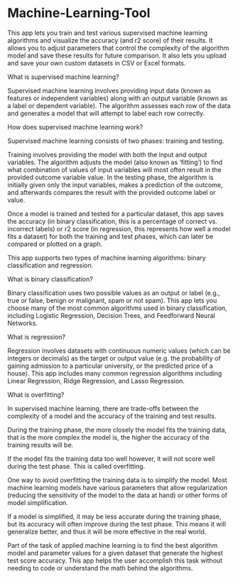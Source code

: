 # Machine-Learning-Tool

This app lets you train and test various supervised machine learning algorithms and visualize the accuracy (and r2 score) of their results. It allows you to adjust parameters that control the complexity of the algorithm model and save these results for future comparison. It also lets you upload and save your own custom datasets in CSV or Excel formats.

What is supervised machine learning?

Supervised machine learning involves providing input data (known as features or independent variables) along with an output variable (known as a label or dependent variable). The algorithm assesses each row of the data and generates a model that will attempt to label each row correctly.

How does supervised machine learning work?

Supervised machine learning consists of two phases: training and testing.

Training involves providing the model with both the input and output variables. The algorithm adjusts the model (also known as ‘fitting’) to find what combination of values of input variables will most often result in the provided outcome variable value.
In the testing phase, the algorithm is initially given only the input variables, makes a prediction of the outcome, and afterwards compares the result with the provided outcome label or value.

Once a model is trained and tested for a particular dataset, this app saves the accuracy (in binary classification, this is a percentage of correct vs. incorrect labels) or r2 score (in regression, this represents how well a model fits a dataset) for both the training and test phases, which can later be compared or plotted on a graph.

This app supports two types of machine learning algorithms: binary classification and regression.

What is binary classification?

Binary classification uses two possible values as an output or label (e.g., true or false, benign or malignant, spam or not spam). This app lets you choose many of the most common algorithms used in binary classification, including Logistic Regression, Decision Trees, and Feedforward Neural Networks.

What is regression?

Regression involves datasets with continuous numeric values (which can be integers or decimals) as the target or output value (e.g. the probability of gaining admission to a particular university, or the predicted price of a house). This app includes many common regression algorithms including Linear Regression, Ridge Regression, and Lasso Regression.

What is overfitting?

In supervised machine learning, there are trade-offs between the complexity of a model and the accuracy of the training and test results.

During the training phase, the more closely the model fits the training data, that is the more complex the model is, the higher the accuracy of the training results will be.

If the model fits the training data too well however, it will not score well during the test phase. This is called overfitting.

One way to avoid overfitting the training data is to simplify the model. Most machine learning models have various parameters that allow regularization (reducing the sensitivity of the model to the data at hand) or other forms of model simplification.

If a model is simplified, it may be less accurate during the training phase, but its accuracy will often improve during the test phase. This means it will generalize better, and thus it will be more effective in the real world.

Part of the task of applied machine learning is to find the best algorithm model and parameter values for a given dataset that generate the highest test score accuracy. This app helps the user accomplish this task without needing to code or understand the math behind the algorithms.
